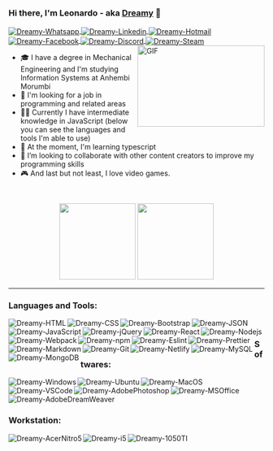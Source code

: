 ### Hi there, I'm Leonardo - aka [Dreamy](https://leonardorochadev.com.br) 👋 

<a href="https://wa.me/+5511987916458">
<img align="center" alt="Dreamy-Whatsapp" src="https://img.shields.io/badge/WhatsApp-25D366?style=flat&logo=whatsapp&logoColor=white">
</a>
<a href="https://www.linkedin.com/in/leonardo-rocha-08a682106/">
<img align="center" alt="Dreamy-Linkedin" src="https://img.shields.io/badge/LinkedIn-0077B5?style=flat&logo=linkedin&logoColor=white">
</a>
<a href="mailto:leonardorocha-@hotmail.com">
<img align="center" alt="Dreamy-Hotmail" src="https://img.shields.io/badge/Microsoft_Outlook-0078D4?style=flat&logo=microsoft-outlook&logoColor=white">
</a>
<a href="https://www.facebook.com/iLeonardoRocha">
<img align="center" alt="Dreamy-Facebook" src="https://img.shields.io/badge/Facebook-1877F2?style=flat&logo=facebook&logoColor=white">
</a>
<a href="https://discordapp.com/users/Dreamy#7592">
<img align="center" alt="Dreamy-Discord" src="https://img.shields.io/badge/Discord-7289DA?style=flat&logo=discord&logoColor=white">
</a>
<a href="https://steamcommunity.com/id/welcometomydream/">
<img align="center" alt="Dreamy-Steam" src="https://img.shields.io/badge/Steam-000000?style=flat&logo=steam&logoColor=white">
</a>
<img align="right" alt="GIF" src="http://78.media.tumblr.com/4ef4b9ec185e9100bc59a578eede4c3c/tumblr_p7cl0wAtFd1rnbh24o1_540.gif" width="250" height="160" />

- 🎓 I have a degree in Mechanical Engineering and I'm studying Information Systems at Anhembi Morumbi
- 💼 I'm looking for a job in programming and related areas
- 👨‍💻 Currently I have intermediate knowledge in JavaScript (below you can see the languages ​​and tools I'm able to use)
- 🌱 At the moment, I'm learning typescript
- 👯 I’m looking to collaborate with other content creators to improve my programming skills
- 🎮 And last but not least, I love video games.

<br />

<p align="center">
  <img height="150em" src="https://github-readme-stats.vercel.app/api?username=DevDreamy&show_icons=true&theme=github_dark&border_radius=20&include_all_commits=true&count_private=true">
  <img height="150em" src="https://github-readme-stats.vercel.app/api/top-langs/?username=DevDreamy&layout=compact&theme=github_dark&border_radius=20"></p>

----

### Languages and Tools:

<img align="left" alt="Dreamy-HTML" src="https://img.shields.io/badge/HTML5-E34F26?style=for-the-badge&logo=html5&logoColor=white">

<img align="left" alt="Dreamy-CSS" src="https://img.shields.io/badge/CSS3-1572B6?style=for-the-badge&logo=css3&logoColor=white">

<img align="left" alt="Dreamy-Bootstrap" src="https://img.shields.io/badge/Bootstrap-563D7C?style=for-the-badge&logo=bootstrap&logoColor=white">

<img align="left" alt="Dreamy-JavaScript" src="https://img.shields.io/badge/JavaScript-323330?style=for-the-badge&logo=javascript&logoColor=F7DF1E">

<img align="left" alt="Dreamy-jQuery" src="https://img.shields.io/badge/jQuery-0769AD?style=for-the-badge&logo=jquery&logoColor=white">

<img align="left" alt="Dreamy-React" src="https://img.shields.io/badge/React-20232A?style=for-the-badge&logo=react&logoColor=61DAFB">

<img align="left" alt="Dreamy-Nodejs" src="https://img.shields.io/badge/Node.js-339933?style=for-the-badge&logo=nodedotjs&logoColor=white">

<img align="left" alt="Dreamy-Webpack" src="https://img.shields.io/badge/Webpack-8DD6F9?style=for-the-badge&logo=Webpack&logoColor=white">

<img align="left" alt="Dreamy-npm" src="https://img.shields.io/badge/npm-CB3837?style=for-the-badge&logo=npm&logoColor=white">

<img align="left" alt="Dreamy-Eslint" src="https://img.shields.io/badge/eslint-3A33D1?style=for-the-badge&logo=eslint&logoColor=white">

<img align="left" alt="Dreamy-Prettier" src="https://img.shields.io/badge/prettier-1A2C34?style=for-the-badge&logo=prettier&logoColor=F7BA3E">

<img align="left" alt="Dreamy-Markdown" src="https://img.shields.io/badge/Markdown-000000?style=for-the-badge&logo=markdown&logoColor=white">

<img align="left" alt="Dreamy-Git" src="https://img.shields.io/badge/GIT-E44C30?style=for-the-badge&logo=git&logoColor=white">

<img align="left" alt="Dreamy-Netlify" src="https://img.shields.io/badge/Netlify-00C7B7?style=for-the-badge&logo=netlify&logoColor=white">

<img align="left" alt="Dreamy-MySQL" src="https://img.shields.io/badge/MySQL-005C84?style=for-the-badge&logo=mysql&logoColor=white">

<img align="left" alt="Dreamy-MongoDB" src="https://img.shields.io/badge/MongoDB-4EA94B?style=for-the-badge&logo=mongodb&logoColor=white">

<img alt="Dreamy-JSON" src="https://img.shields.io/badge/JWT-000000?style=for-the-badge&logo=JSON%20web%20tokens&logoColor=white">

<br />

### Softwares:

<img align="left" alt="Dreamy-Windows" src="https://img.shields.io/badge/Windows-0078D6?style=for-the-badge&logo=windows&logoColor=white">

<img align="left" alt="Dreamy-Ubuntu" src="https://img.shields.io/badge/Ubuntu-E95420?style=for-the-badge&logo=ubuntu&logoColor=white">

<img align="left" alt="Dreamy-MacOS" src="https://img.shields.io/badge/mac%20os-000000?style=for-the-badge&logo=apple&logoColor=white">

<img align="left" alt="Dreamy-VSCode" src="https://img.shields.io/badge/Visual_Studio_Code-0078D4?style=for-the-badge&logo=visual%20studio%20code&logoColor=white">

<img align="left" alt="Dreamy-AdobePhotoshop" src="https://img.shields.io/badge/Adobe%20Photoshop-31A8FF?style=for-the-badge&logo=Adobe%20Photoshop&logoColor=white">

<img align="left" alt="Dreamy-MSOffice" src="https://img.shields.io/badge/Microsoft_Office-D83B01?style=for-the-badge&logo=microsoft-office&logoColor=white">

<img alt="Dreamy-AdobeDreamWeaver" src="https://img.shields.io/badge/Adobe%20Dreamweaver-072401?style=for-the-badge&logo=Adobe%20Dreamweaver&logoColor=34F400">

<br />

### Workstation:
<img align="left" alt="Dreamy-AcerNitro5" src="https://img.shields.io/badge/acer%20Nitro%205-83B81A?style=for-the-badge&logo=acer&logoColor=white">
<img align="left" alt="Dreamy-i5" src="https://img.shields.io/badge/Intel%20Core_i5_7300HQ-0071C5?style=for-the-badge&logo=intel&logoColor=white">
<img alt="Dreamy-1050TI" src="https://img.shields.io/badge/NVIDIA-GTX1050TI-76B900?style=for-the-badge&logo=nvidia&logoColor=white">
